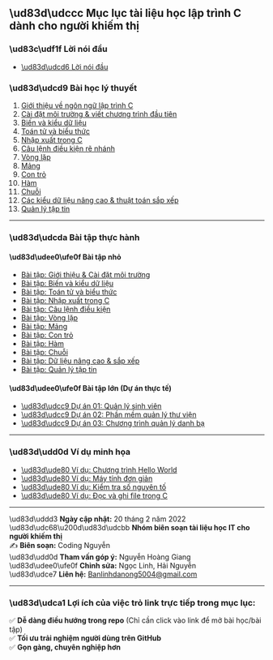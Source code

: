 ## \ud83d\udccc **Mục lục tài liệu học lập trình C dành cho người khiếm thị**

### **\ud83c\udf1f Lời nói đầu**  
- [\ud83d\udcd6 Lời nói đầu](Lessons/00-Preface.md)  

### **\ud83d\udcd9 Bài học lý thuyết**  
1. [Giới thiệu về ngôn ngữ lập trình C](Lessons/01-Introduction.md)  
2. [Cài đặt môi trường & viết chương trình đầu tiên](Lessons/02-First-Program.md)  
3. [Biến và kiểu dữ liệu](Lessons/03-Variables-and-Data-Types.md)  
4. [Toán tử và biểu thức](Lessons/04-Operators-and-Expressions.md)  
5. [Nhập xuất trong C](Lessons/05-Input-Output.md)  
6. [Câu lệnh điều kiện rẽ nhánh](Lessons/06-Conditionals.md)  
7. [Vòng lặp](Lessons/07-Loops.md)  
8. [Mảng](Lessons/08-Arrays.md)  
9. [Con trỏ](Lessons/09-Pointers.md)  
10. [Hàm](Lessons/10-Functions.md)  
11. [Chuỗi](Lessons/11-Strings.md)  
12. [Các kiểu dữ liệu nâng cao & thuật toán sắp xếp](Lessons/12-Advanced-Data.md)  
13. [Quản lý tập tin](Lessons/13-File-Handling.md)  

---

### **\ud83d\udcda Bài tập thực hành**  
#### \ud83d\udee0\ufe0f **Bài tập nhỏ**  
- [Bài tập: Giới thiệu & Cài đặt môi trường](Exercises/01-Setup.md)  
- [Bài tập: Biến và kiểu dữ liệu](Exercises/02-Variables.md)  
- [Bài tập: Toán tử và biểu thức](Exercises/03-Operators.md)  
- [Bài tập: Nhập xuất trong C](Exercises/04-Input-Output.md)  
- [Bài tập: Câu lệnh điều kiện](Exercises/05-Conditionals.md)  
- [Bài tập: Vòng lặp](Exercises/06-Loops.md)  
- [Bài tập: Mảng](Exercises/07-Arrays.md)  
- [Bài tập: Con trỏ](Exercises/08-Pointers.md)  
- [Bài tập: Hàm](Exercises/09-Functions.md)  
- [Bài tập: Chuỗi](Exercises/10-Strings.md)  
- [Bài tập: Dữ liệu nâng cao & sắp xếp](Exercises/11-Advanced-Data.md)  
- [Bài tập: Quản lý tập tin](Exercises/12-File-Handling.md)  

#### \ud83d\udee0\ufe0f **Bài tập lớn (Dự án thực tế)**  
- [\ud83d\udcc9 Dự án 01: Quản lý sinh viên](Projects/Project-01-Student-Management.md)  
- [\ud83d\udcc9 Dự án 02: Phần mềm quản lý thư viện](Projects/Project-02-Library-Management.md)  
- [\ud83d\udcc9 Dự án 03: Chương trình quản lý danh bạ](Projects/Project-03-Contact-Manager.md)  

---

### **\ud83d\udd0d Ví dụ minh họa**  
- [\ud83d\ude80 Ví dụ: Chương trình Hello World](Examples/01-Hello-World.c)  
- [\ud83d\ude80 Ví dụ: Máy tính đơn giản](Examples/02-Simple-Calculator.c)  
- [\ud83d\ude80 Ví dụ: Kiểm tra số nguyên tố](Examples/03-Prime-Check.c)  
- [\ud83d\ude80 Ví dụ: Đọc và ghi file trong C](Examples/04-File-Handling.c)  

---

\ud83d\uddd3 **Ngày cập nhật:** 20 tháng 2 năm 2022  
\ud83d\udc68\u200d\ud83d\udcbb **Nhóm biên soạn tài liệu học IT cho người khiếm thị**  
✍ **Biên soạn:** Coding Nguyễn  
\ud83d\udd0d **Tham vấn góp ý:** Nguyễn Hoàng Giang  
\ud83d\udee0\ufe0f **Chỉnh sửa:** Ngọc Linh, Hải Nguyễn  
\ud83d\udce7 **Liên hệ:** Banlinhdanong5004@gmail.com  

---

### \ud83d\udca1 **Lợi ích của việc trỏ link trực tiếp trong mục lục:**  
✅ **Dễ dàng điều hướng trong repo** (Chỉ cần click vào link để mở bài học/bài tập)  
✅ **Tối ưu trải nghiệm người dùng trên GitHub**  
✅ **Gọn gàng, chuyên nghiệp hơn**

